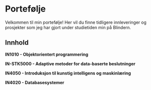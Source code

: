 # Portefølje 

Velkommen til min portefølje! Her vil du finne tidligere innleveringer og prosjekter som jeg har gjort under studietiden min på Blindern. 

## Innhold 

**IN1010 - Objektorientert programmering**

**IN-STK5000 - Adaptive metoder for data-baserte beslutninger**

**IN4050 - Introduksjon til kunstig intelligens og maskinlæring** 

**IN4020 - Databasesystemer** 
